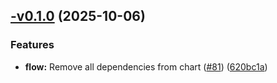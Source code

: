 ## [-v0.1.0](https://github.com/elastiflow/helm-chart-netobserv/compare/netobserv-flow-0.0.1...netobserv-flow-0.1.0) (2025-10-06)

### Features

* **flow:** Remove all dependencies from  chart ([#81](https://github.com/elastiflow/helm-chart-netobserv/issues/81)) ([620bc1a](https://github.com/elastiflow/helm-chart-netobserv/commit/620bc1a6a8f0ff8b1a4e3025a75ea14674d06ff5))



